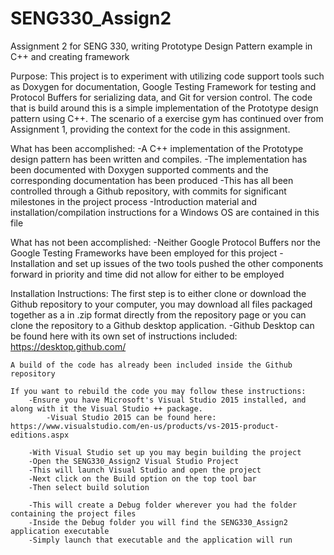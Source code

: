 # SENG330_Assign2
Assignment 2 for SENG 330, writing Prototype Design Pattern example in C++ and creating framework


Purpose:
	This project is to experiment with utilizing code support tools such as Doxygen for documentation, Google Testing Framework for testing and Protocol Buffers for serializing data, and Git for version control. The code that is build around this is a simple implementation of the Prototype design pattern using C++. The scenario of a exercise gym has continued over from Assignment 1, providing the context for the code in this assignment.

What has been accomplished:
	-A C++ implementation of the Prototype design pattern has been written and compiles.
	-The implementation has been documented with Doxygen supported comments and the corresponding documentation has been produced
	-This has all been controlled through a Github repository, with commits for significant milestones in the project process
	-Introduction material and installation/compilation instructions for a Windows OS are contained in this file

What has not been accomplished:
	-Neither Google Protocol Buffers nor the Google Testing Frameworks have been employed for this project
	-Installation and set up issues of the two tools pushed the other components forward in priority and time did not allow for either to be employed

Installation Instructions:
	The first step is to either clone or download the Github repository to your computer, you may download all files packaged together as a in .zip format directly from the repository page or you can clone the repository to a Github desktop application.
		-Github Desktop can be found here with its own set of instructions included: https://desktop.github.com/ 

	A build of the code has already been included inside the Github repository
	
	If you want to rebuild the code you may follow these instructions:
		-Ensure you have Microsoft's Visual Studio 2015 installed, and along with it the Visual Studio ++ package.
			-Visual Studio 2015 can be found here: https://www.visualstudio.com/en-us/products/vs-2015-product-editions.aspx

		-With Visual Studio set up you may begin building the project
		-Open the SENG330_Assign2 Visual Studio Project
		-This will launch Visual Studio and open the project
		-Next click on the Build option on the top tool bar
		-Then select build solution

		-This will create a Debug folder wherever you had the folder containing the project files
		-Inside the Debug folder you will find the SENG330_Assign2 application executable
		-Simply launch that executable and the application will run